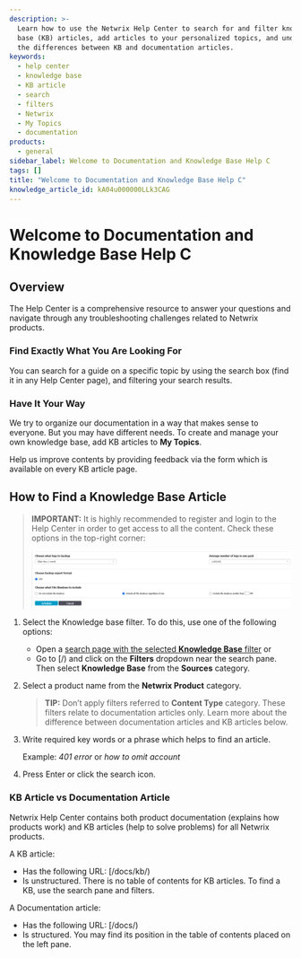 ```yaml
---
description: >-
  Learn how to use the Netwrix Help Center to search for and filter knowledge
  base (KB) articles, add articles to your personalized topics, and understand
  the differences between KB and documentation articles.
keywords:
  - help center
  - knowledge base
  - KB article
  - search
  - filters
  - Netwrix
  - My Topics
  - documentation
products:
  - general
sidebar_label: Welcome to Documentation and Knowledge Base Help C
tags: []
title: "Welcome to Documentation and Knowledge Base Help C"
knowledge_article_id: kA04u000000LLk3CAG
---
```


# Welcome to Documentation and Knowledge Base Help C

## Overview

The Help Center is a comprehensive resource to answer your questions and navigate through any troubleshooting challenges related to Netwrix products.

### Find Exactly What You Are Looking For

You can search for a guide on a specific topic by using the search box (find it in any Help Center page), and filtering your search results.

### Have It Your Way

We try to organize our documentation in a way that makes sense to everyone. But you may have different needs. To create and manage your own knowledge base, add KB articles to **My Topics**.

Help us improve contents by providing feedback via the form which is available on every KB article page.

## How to Find a Knowledge Base Article

> **IMPORTANT:** It is highly recommended to register and login to the Help Center in order to get access to all the content. Check these options in the top-right corner:  
>  
> ![Group 142.png](images/servlet_image_6d5dba18caac.png)

1. Select the Knowledge base filter. To do this, use one of the following options:
   - Open a [search page with the selected **Knowledge Base** filter](/docs/kb/) or
   - Go to [/) and click on the **Filters** dropdown near the search pane. Then select **Knowledge Base** from the **Sources** category.

2. Select a product name from the **Netwrix Product** category.

   > **TIP:** Don’t apply filters referred to **Content Type** category. These filters relate to documentation articles only. Learn more about the difference between documentation articles and KB articles below.

3. Write required key words or a phrase which helps to find an article.

   Example: *401 error* or *how to omit account*

4. Press Enter or click the search icon.

### KB Article vs Documentation Article

Netwrix Help Center contains both product documentation (explains how products work) and KB articles (help to solve problems) for all Netwrix products.

A KB article:

- Has the following URL: [/docs/kb/)
- Is unstructured. There is no table of contents for KB articles. To find a KB, use the search pane and filters.

A Documentation article:

- Has the following URL: [/docs/)
- Is structured. You may find its position in the table of contents placed on the left pane.
